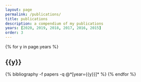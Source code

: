 ```yaml
---
layout: page
permalink: /publications/
title: publications
description: a compendium of my publications
years: [2020, 2019, 2018, 2017, 2016, 2015]
order: 3
---
```


<div class="publications">

{% for y in page.years %}
  <h2 class="year">{{y}}</h2>
  {% bibliography -f papers -q @*[year={{y}}]* %}
{% endfor %}

</div>
